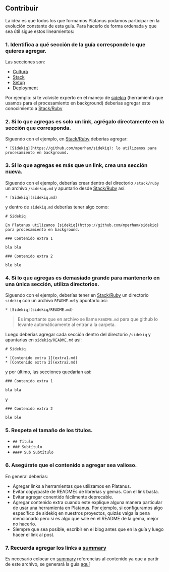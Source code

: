 ## Contribuir

La idea es que todos los que formamos Platanus podamos participar en la evolución constante de esta guía. Para hacerlo de forma ordenada y que sea útil sigue estos lineamientos:

### 1. Identifica a qué sección de la guía corresponde lo que quieres agregar.

Las secciones son:

* [Cultura](cultura/README.md)
* [Stack](stack/README.md)
* [Setup](setup/README.md)
* [Deployment](deployment/README.md)

Por ejemplo: si te volviste experto en el manejo de [sidekiq](https://github.com/mperham/sidekiq) (herramienta que usamos para el procesamiento en background) deberías agregar este conocimiento a [Stack/Ruby](stack/ruby/README.md)

### 2. Si lo que agregas es solo un link, agrégalo directamente en la sección que corresponda.

Siguendo con el ejemplo, en [Stack/Ruby](stack/ruby/README.md) deberías agregar:

`* [Sidekiq](https://github.com/mperham/sidekiq): lo utilizamos para procesamiento en background.`

### 3. Si lo que agregas es más que un link, crea una sección nueva.

Siguendo con el ejemplo, deberías crear dentro del directorio `/stack/ruby` un archivo `/sidekiq.md` y apuntarlo desde [Stack/Ruby](stack/ruby/README.md) así:

`* [Sidekiq](sidekiq.md)`

y dentro de `sidekiq.md` deberías tener algo como:

```
# Sidekiq

En Platanus utilizamos [sidekiq](https://github.com/mperham/sidekiq) para procesamiento en background.

### Contenido extra 1

bla bla

### Contenido extra 2

ble ble
```

### 4. Si lo que agregas es demasiado grande para mantenerlo en una única sección, utiliza directorios.

Siguendo con el ejemplo, deberías tener en [Stack/Ruby](stack/ruby/README.md) un directorio `sidekiq` con un archivo `README.md` y apuntarlo  así:

`* [Sidekiq](sidekiq/README.md)`

> Es importante que en archivo se llame `README.md` para que github lo levante automáticamente al entrar a la carpeta.

Luego deberías agregar cada sección dentro del directorio `/sidekiq` y apuntarlas en `sidekiq/README.md` así:

```
# Sidekiq

* [Contenido extra 1](extra1.md)
* [Contenido extra 2](extra2.md)
```

y por último, las secciones quedarían así:

```
### Contenido extra 1

bla bla
```

y

```
### Contenido extra 2

ble ble
```

### 5. Respeta el tamaño de los títulos.

* `## Título`
* `### Subtítulo`
* `#### Sub Subtítulo`

### 6. Asegúrate que el contenido a agregar sea valioso.

En general deberías:

 * Agregar links a herramientas que utilizamos en Platanus.
 * Evitar copy/paste de READMEs de librerias y gemas. Con el link basta.
 * Evitar agregar conentido fácilmente deprecable.
 * Agregar contenido extra cuando este explique alguna manera particular de usar una herramienta en Platanus. Por ejemplo, si configuramos algo específico de sidekiq en nuestros proyectos, quizás valga la pena mencionarlo pero si es algo que sale en el README de la gema, mejor no hacerlo.
 * Siempre que sea posible, escribir en el blog antes que en la guía y luego hacer el link al post.

### 7. Recuerda agregar los links a [summary](SUMMARY.md)

Es necesario colocar en [summary](SUMMARY.md) referencias al contenido ya que a partir de este archivo, se generará la guía [aquí](https://la-guia.platan.us/)
